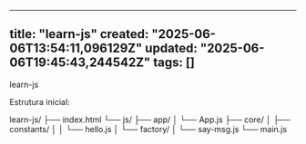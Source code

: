 
--- 
title: "learn-js"
created: "2025-06-06T13:54:11,096129Z"
updated: "2025-06-06T19:45:43,244542Z"
tags: []
--- 

learn-js

Estrutura inicial:

learn-js/
├── index.html
└── js/
    ├── app/
    │   └── App.js
    ├── core/
    │   ├── constants/
    │   │    └── hello.js
    │   └── factory/
    │       └── say-msg.js
    └── main.js